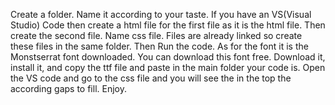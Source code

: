 Create a folder. Name it according to your taste.
If you have an VS(Visual Studio) Code then create a html file for the first file as it is the html file.
Then create the second file. Name css file.
Files are already linked so create these files in the same folder.
Then Run the code.
As for the font it is the Monstserrat font downloaded. You can download this font free. Download it, install it, and copy the ttf file and paste in the main folder your code is.
Open the VS code and go to the css file and you will see the in the top the according gaps to fill.
Enjoy.
